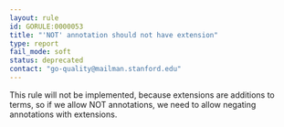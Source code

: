 ```yaml
---
layout: rule
id: GORULE:0000053
title: "'NOT' annotation should not have extension"
type: report
fail_mode: soft
status: deprecated
contact: "go-quality@mailman.stanford.edu"
---
```

This rule will not be implemented, because extensions are additions to terms, so if we allow NOT annotations, we need to allow negating annotations with extensions.  
